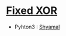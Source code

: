 # [Fixed XOR](http://cryptopals.com/sets/1/challenges/2)

* Pyhton3 : [Shyamal](https://github.com/svaderia/SIG_Cryptography/blob/master/Cryptopal/Problem_2/Shyamal/solution.py)